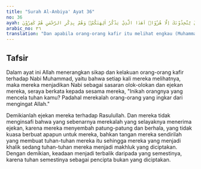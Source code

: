 ```yaml
---
title: "Surah Al-Anbiya' Ayat 36"
no: 36
ayah: وَاِذَا رَاٰكَ الَّذِيْنَ كَفَرُوْٓا اِنْ يَّتَّخِذُوْنَكَ اِلَّا هُزُوًاۗ اَهٰذَا الَّذِيْ يَذْكُرُ اٰلِهَتَكُمْۚ وَهُمْ بِذِكْرِ الرَّحْمٰنِ هُمْ كٰفِرُوْنَ  
arabic_no: ٣٦
translation: "Dan apabila orang-orang kafir itu melihat engkau (Muhammad), mereka hanya memperlakukan engkau menjadi bahan ejekan. (Mereka mengatakan), “Apakah ini orang yang mencela tuhan-tuhanmu?” Padahal mereka orang yang ingkar mengingat Allah Yang Maha Pengasih."
---
```


## Tafsir

Dalam ayat ini Allah menerangkan sikap dan kelakuan orang-orang kafir terhadap Nabi Muhammad, yaitu bahwa setiap kali mereka melihatnya, maka mereka menjadikan Nabi sebagai sasaran olok-olokan dan ejekan mereka, seraya berkata kepada sesama mereka, "Inikah orangnya yang mencela tuhan kamu? Padahal merekalah orang-orang yang ingkar dari mengingat Allah."

Demikianlah ejekan mereka terhadap Rasulullah. Dan mereka tidak menginsafi bahwa yang sebenarnya merekalah yang selayaknya menerima ejekan, karena mereka menyembah patung-patung dan berhala, yang tidak kuasa berbuat apapun untuk mereka, bahkan tangan mereka sendirilah yang membuat tuhan-tuhan mereka itu sehingga mereka yang menjadi khalik sedang tuhan-tuhan mereka menjadi makhluk yang diciptakan. Dengan demikian, keadaan menjadi terbalik daripada yang semestinya, karena tuhan semestinya sebagai pencipta bukan yang diciptakan.
